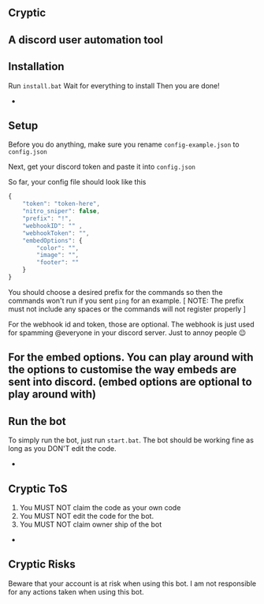 Cryptic
-
A discord user automation tool
-
Installation
-

Run `install.bat`
Wait for everything to install
Then you are done!

-
Setup
-
Before you do anything, make sure you rename `config-example.json` to `config.json`

Next, get your discord token and paste it into `config.json`

So far, your config file should look like this
```js
{
    "token": "token-here",
    "nitro_sniper": false,
    "prefix": "!",
    "webhookID": "" ,
    "webhookToken": "",
    "embedOptions": {
        "color": "",
        "image": "",
        "footer": "" 
    }
}
```

You should choose a desired prefix for the commands so then the commands won't run if you sent `ping` for an example.
[ NOTE: The prefix must not include any spaces or the commands will not register properly ]

For the webhook id and token, those are optional. The webhook is just used for spamming @everyone in your discord server. Just to annoy people :wink:

For the embed options. You can play around with the options to customise the way embeds are sent into discord. (embed options are optional to play around with)
-
Run the bot
-
To simply run the bot, just run `start.bat`. The bot should be working fine as long as you DON'T edit the code.

-
Cryptic ToS
-
1. You MUST NOT claim the code as your own code
2. You MUST NOT edit the code for the bot.
3. You MUST NOT claim owner ship of the bot
-
Cryptic Risks
-
Beware that your account is
at risk when using this bot.
I am not responsible for any
actions taken when using this bot.